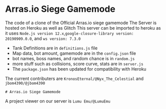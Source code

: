 # Arras.io Siege Gamemode

The code  of a clone of the Official Arras.io siege gamemode
The Server is hosted on Heroku as well as Glitch
This server can be imported to heroku as it uses `Node.js version 12.x`,`google-closure-library version: 20190909.0.0`, and
`ws version: 7.3.0`


- Tank Definitions are in `definitions.js` file
- Map data, bot amount, gamemode are in the `config.json` file
- bot names, boss names, and random chance is in `random.js`
- more stuff such as collisions, score curve, stats are in `server.js`
- The `package.json` has been updated for compatibility with Heroku

The current contributers are `KronosEternal/@Nyx_The_Celestial` and `jbom4390/@jbom4390`
```
# Arras.io Siege Gamemode
```
A project viewer on our server is `Lumu Emu/@LumuEmu`